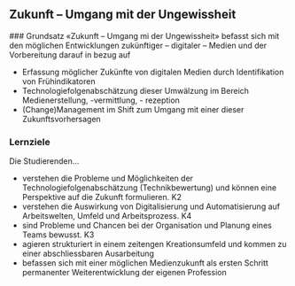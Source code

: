 ## Zukunft – Umgang mit der Ungewissheit

### Grundsatz
«Zukunft – Umgang mi der Ungewissheit» befasst sich mit den möglichen Entwicklungen zukünftiger – digitaler – Medien und der Vorbereitung darauf in bezug auf
* Erfassung möglicher Zukünfte von digitalen Medien durch Identifikation von Frühindikatoren
* Technologiefolgenabschätzung dieser Umwälzung im Bereich Medienerstellung, -vermittlung, - rezeption
* (Change)Management im Shift zum Umgang mit einer dieser Zukunftsvorhersagen


### Lernziele

Die Studierenden… 

* verstehen die Probleme und Möglichkeiten der Technologiefolgenabschätzung (Technikbewertung) und können eine Perspektive auf die Zukunft formulieren. K2 
* verstehen die Auswirkung von Digitalisierung und Automatisierung auf Arbeitswelten, Umfeld und Arbeitsprozess. K4 
* sind Probleme und Chancen bei der Organisation und Planung eines Teams bewusst. K3 
* agieren strukturiert in einem zeitengen Kreationsumfeld und kommen zu einer abschliessbaren Ausarbeitung
* befassen sich mit einer möglichen Medienzukunft als ersten Schritt permanenter Weiterentwicklung der eigenen Profession
